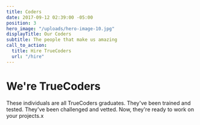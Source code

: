 ```yaml
---
title: Coders
date: 2017-09-12 02:39:00 -05:00
position: 3
hero_image: "/uploads/hero-image-10.jpg"
displayTitle: Our Coders
subtitle: The people that make us amazing
call_to_action:
  title: Hire TrueCoders
  url: "/hire"
---
```


# We're TrueCoders

These individuals are all TrueCoders graduates. They've been trained and tested. They've been challenged and vetted. Now, they're ready to work on your projects.x